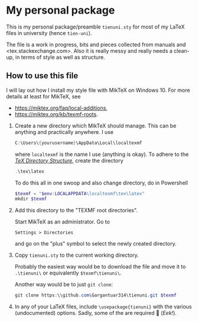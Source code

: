 # My personal package

This is my personal package/preamble `tienuni.sty` for most of my LaTeX files in university (hence `tien-uni`).

The file is a work in progress, bits and pieces collected from manuals and <tex.stackexchange.com>. Also it is really messy and really needs a clean-up, in terms of style as well as structure.

## How to use this file

I will lay out how I install my style file with MikTeX on Windows 10. For more details at least for MikTeX, see
+ <https://miktex.org/faq/local-additions>,
+ <https://miktex.org/kb/texmf-roots>.

1. Create a new directory which MikTeX should manage. This can be anything and practically anywhere. I use
   ```powershell
   C:\Users\{yourusername}\AppData\Local\localtexmf
   ```
   where `localtexmf` is the name I use (anything is okay). To adhere to the [*TeX Directory Structure*](https://miktex.org/kb/tds), create the directory
   ```powershell
   .\tex\latex
   ```
   
   To do this all in one swoop and also change directory, do in Powershell
   ```powershell
   $texmf = "$env:LOCALAPPDATA\localtexmf\tex\latex"
   mkdir $texmf
   ```
2. Add this directory to the "TEXMF root directories".

   Start MikTeX as an administrator. Go to
   ```
   Settings > Directories
   ```
   and go on the "plus" symbol to select the newly created directory.
3. Copy `tienuni.sty` to the current working directory.

   Probably the easiest way would be to download the file and move it to `.\tienuni\` or equivalently `$texmf\tienuni\`.

   Another way would be to just `git clone`:
   ```powershell
   git clone https:\\github.com\Gargantuar314\tienuni.git $texmf
   ```
4. In any of your LaTeX files, include `\usepackage{tienuni}` with the various (undocumented) options. Sadly, some of the are required 😬 (*Eek!*).